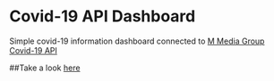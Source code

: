 # Covid-19 API Dashboard

Simple covid-19 information dashboard connected to [M Media Group Covid-19 API](https://blog.mmediagroup.fr/post/m-media-launches-covid-19-api/)

##Take a look [here](https://emanuelalvaradog.github.io/covid-api-dashboard/)
